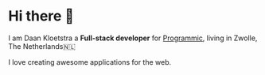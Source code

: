 # Hi there 👋
I am Daan Kloetstra a **Full-stack developer** for [Programmic](https://programic.com), living in Zwolle, The Netherlands🇳🇱

I love creating awesome applications for the web.

<!--
**mrdaano/mrdaano** is a ✨ _special_ ✨ repository because its `README.md` (this file) appears on your GitHub profile.

Here are some ideas to get you started:

- 🔭 I’m currently working on ...
- 🌱 I’m currently learning ...
- 👯 I’m looking to collaborate on ...
- 🤔 I’m looking for help with ...
- 💬 Ask me about ...
- 📫 How to reach me: ...
- 😄 Pronouns: ...
- ⚡ Fun fact: ...
-->
